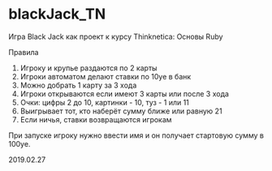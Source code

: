 # blackJack_TN
Игра Black Jack как проект к курсу Thinknetica: Основы Ruby

Правила
1. Игроку и крупье раздаются по 2 карты
2. Игроки автоматом делают ставки по 10уе в банк
3. Можно добрать 1 карту за 3 хода
4. Игроки открываются если имеют 3 карты или после 3 хода
5. Очки: цифры 2 до 10, картинки - 10, туз - 1 или 11
6. Выигрывает тот, кто наберёт сумму ближе или равную 21
7. Если ничья, ставки возвращаются игрокам

При запуске игроку нужно ввести имя и он получает стартовую сумму в 100уе.

2019.02.27
